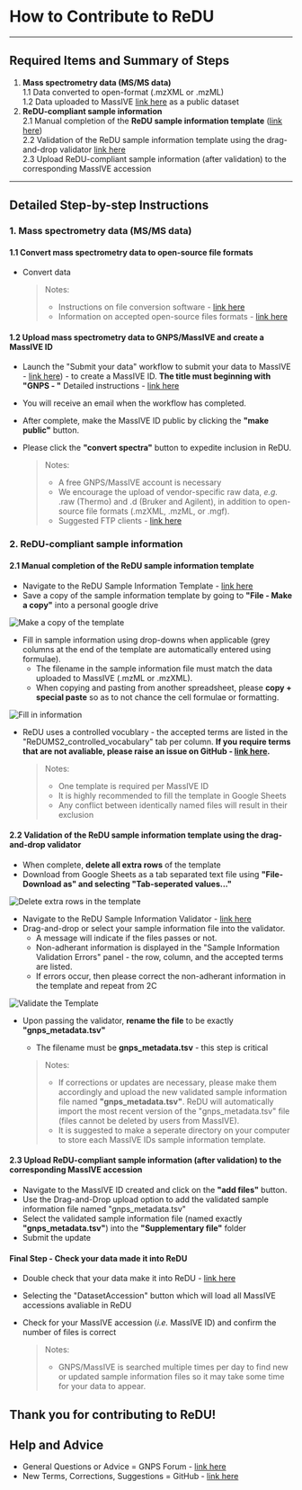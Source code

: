# How to Contribute to ReDU

---

## Required Items and Summary of Steps
1. **Mass spectrometry data (MS/MS data)**  <br>
  1.1 Data converted to open-format (.mzXML or .mzML) <br>
  1.2 Data uploaded to MassIVE [link here](https://massive.ucsd.edu/ProteoSAFe/static/massive.jsp) as a public dataset <br>
2. **ReDU-compliant sample information**  <br>
  2.1 Manual completion of the **ReDU sample information template** ([link here](https://docs.google.com/spreadsheets/d/1v71bnUd8fiXX51zuZIUAvYETWmpwFQj-M3mu4CNsHBU/edit?usp=sharing)) <br>
  2.2 Validation of the ReDU sample information template using the drag-and-drop validator [link here](https://redu.ucsd.edu/ReDUValidator) <br>
  2.3 Upload ReDU-compliant sample information (after validation) to the corresponding MassIVE accession <br>

---

## Detailed Step-by-step Instructions

### 1. **Mass spectrometry data (MS/MS data)**  <br>

#### 1.1 Convert mass spectrometry data to open-source file formats
- Convert data

  > Notes:
    > - Instructions on file conversion software - [link here](https://github.com/CCMS-UCSD/GNPSDocumentation/blob/master/docs/fileconversion.md) <br>
    > - Information on accepted open-source files formats - [link here](https://github.com/CCMS-UCSD/GNPSDocumentation/blob/master/docs/isgnpsright.md)  <br>
   
#### 1.2 Upload mass spectrometry data to GNPS/MassIVE and create a MassIVE ID <br>
- Launch the "Submit your data" workflow to submit your data to MassIVE - [link here](https://massive.ucsd.edu/ProteoSAFe/static/massive.jsp?redirect=auth)) - to create a MassIVE ID. **The title must beginning with "GNPS - "** Detailed instructions - [link here](https://ccms-ucsd.github.io/GNPSDocumentation/datasets/)
- You will receive an email when the workflow has completed.
- After complete, make the MassIVE ID public by clicking the **"make public"** button.
- Please click the **"convert spectra"** button to expedite inclusion in ReDU.

  > Notes:
    > - A free GNPS/MassIVE account is necessary <br>
    > - We encourage the upload of vendor-specific raw data, *e.g.* .raw (Thermo) and .d (Bruker and Agilent), in addition to open-source file formats (.mzXML, .mzML, or .mgf). <br>
    > - Suggested FTP clients - [link here](https://ccms-ucsd.github.io/GNPSDocumentation/fileupload/) <br>

### 2. **ReDU-compliant sample information** <br>

#### 2.1 Manual completion of the ReDU sample information template
- Navigate to the ReDU Sample Information Template - [link here](https://docs.google.com/spreadsheets/d/1v71bnUd8fiXX51zuZIUAvYETWmpwFQj-M3mu4CNsHBU/edit?usp=sharing)
- Save a copy of the sample information template by going to **"File - Make a copy"** into a personal google drive

![Make a copy of the template](images/Sample_Template_MakeACopy.gif)

- Fill in sample information using drop-downs when applicable (grey columns at the end of the template are automatically entered using formulae).
    - The filename in the sample information file must match the data uploaded to MassIVE (.mzML or .mzXML).
    - When copying and pasting from another spreadsheet, please **copy + special paste** so as to not chance the cell formulae or formatting.

![Fill in information](images/Sample_Template_Fill.gif)

- ReDU uses a controlled vocublary - the accepted terms are listed in the "ReDUMS2_controlled_vocabulary" tab per column. **If you require terms that are not avaliable, please raise an issue on GitHub - [link here](https://github.com/mwang87/ReDU-MS2-GNPS).**

  > Notes: 
    > - One template is required per MassIVE ID <br>
    > - It is highly recommended to fill the template in Google Sheets <br>
    > - Any conflict between identically named files will result in their exclusion <br>
  
#### 2.2 Validation of the ReDU sample information template using the drag-and-drop validator
- When complete, **delete all extra rows** of the template
- Download from Google Sheets as a tab separated text file using **"File-Download as" and selecting "Tab-seperated values..."**

![Delete extra rows in the template](images/Sample_Template_deleterows.gif)

- Navigate to the ReDU Sample Information Validator - [link here](https://redu.ucsd.edu/ReDUValidator)
- Drag-and-drop or select your sample information file into the validator.
    - A message will indicate if the files passes or not.
    - Non-adherant information is displayed in the "Sample Information Validation Errors" panel - the row, column, and the accepted terms are listed.
    - If errors occur, then please correct the non-adherant information in the template and repeat from 2C

![Validate the Template](images/Validate.gif)

- Upon passing the validator, **rename the file** to be exactly **"gnps_metadata.tsv"**
    - The filename must be **gnps_metadata.tsv** - this step is critical

  > Notes:
    > - If corrections or updates are necessary, please make them accordingly and upload the new validated sample information file named **"gnps_metadata.tsv"**. ReDU will automatically import the most recent version of the "gnps_metadata.tsv" file (files cannot be deleted by users from MassIVE). <br>
    > - It is suggested to make a seperate directory on your computer to store each MassIVE IDs sample information template. <br>

#### 2.3 Upload ReDU-compliant sample information (after validation) to the corresponding MassIVE accession
- Navigate to the MassIVE ID created and click on the **"add files"** button.
- Use the Drag-and-Drop upload option to add the validated sample information file named "gnps_metadata.tsv"
- Select the validated sample information file (named exactly **"gnps_metadata.tsv"**) into the **"Supplementary file"** folder
- Submit the update

#### Final Step - Check your data made it into ReDU
- Double check that your data make it into ReDU - [link here](https://redu.ucsd.edu/metadataselection)
- Selecting the "DatasetAccession" button which will load all MassIVE accessions avaliable in ReDU
- Check for your MassIVE accession (*i.e.* MassIVE ID) and confirm the number of files is correct

  > Notes: 
    > - GNPS/MassIVE is searched multiple times per day to find new or updated sample information files so it may take some time for your data to appear.<br>

## Thank you for contributing to ReDU!

## Help and Advice
- General Questions or Advice = GNPS Forum - [link here](https://groups.google.com/forum/#!forum/molecular_networking_bug_reports) <br>
- New Terms, Corrections, Suggestions = GitHub - [link here](https://github.com/mwang87/ReDU-MS2-GNPS)
